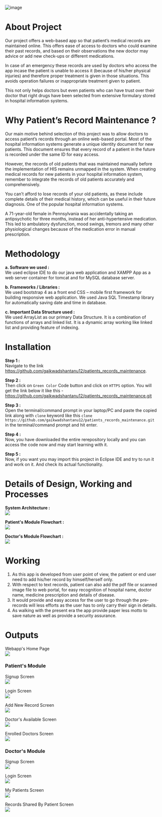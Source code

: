 ![image](https://user-images.githubusercontent.com/100210691/207080154-736d8820-3c15-4e8d-b5e3-affe0acbd992.png)


# About Project
Our project offers a web-based app so that patient’s medical records are maintained online. This offers ease of access to doctors who could examine their past records, and based on their observations the new doctor may advice or add new check-ups or different medications.

In case of an emergency these records are used by doctors who access the app incase the patient is unable to access it (because of his/her physical injuries) and therefore proper treatment is given in those situations. This avoids operation failures or inappropriate treatment given to patient.

This not only helps doctors but even patients who can have trust over their doctor that right drugs have been selected from extensive formulary stored in hospital information systems.


# Why Patient’s Record Maintenance ?
Our main motive behind selection of this project was to allow doctors to access patient’s records through an online web-based portal. Most of the hospital information systems generate a unique identity document for new patients. This document ensures that every record of a patient in the future is recorded under the same ID for easy access.

However, the records of old patients that was maintained manually before the implementation of HIS remains unmapped in the system. When creating medical records for new patients in your hospital information system, remember to integrate the records of old patients accurately and comprehensively.

You can’t afford to lose records of your old patients, as these include complete details of their medical history, which can be useful in their future diagnosis. One of the popular hospital information systems.

A 71-year-old female in Pennsylvania was accidentally taking an antipsychotic for three months, instead of her anti-hypertensive medication. This led to ambulatory dysfunction, mood swings, tremors and many other physiological changes because of the medication error in manual prescription.

# Methodology
**a. Software we used :**  
We used eclipse IDE to do our java web application and XAMPP App as a web server container for tomcat and for MySQL database server.

**b. Frameworks / Libraries :**  
We used bootstrap 4 as a front end CSS – mobile first framework for building responsive web application. We used Java SQL Timestamp library for automatically saving date and time in database.

**c. Important Data Structure used :**   
We used ArrayList as our primary Data Structure. It is a combination of functions of arrays and linked list. It is a dynamic array working like linked list and providing feature of indexing.


# Installation
**Step 1 :**  
Navigate to the link https://github.com/gaikwadshantanu12/patients_records_maintenance.

**Step 2 :**  
Then click on ``Green Color`` Code button and click on ``HTTPS`` option. You will get the link below it like this - https://github.com/gaikwadshantanu12/patients_records_maintenance.git

**Step 3 :**   
Open the terminal/command prompt in your laptop/PC and paste the copied link along with ``clone`` keyword like this ``clone https://github.com/gaikwadshantanu12/patients_records_maintenance.git`` in the terminal/command prompt and hit enter. 

**Step 4 :**  
Now, you have downloaded the entire rerepository locally and you can access the code now and may start learning with it.   

**Step 5 :**   
Now, if you want you may import this project in Eclipse IDE and try to run it and work on it. And check its actual functionality.


# Details of Design, Working and Processes
**System Architecture :**        
![](https://github.com/gaikwadshantanu12/patients_records_maintenance/blob/master/src/main/webapp/Images/github_images/system_architecture.png)

**Patient's Module Flowchart :**      
![](https://github.com/gaikwadshantanu12/patients_records_maintenance/blob/master/src/main/webapp/Images/github_images/patient_module_flowchart.jpg)

**Doctor's Module Flowchart :**     
![](https://github.com/gaikwadshantanu12/patients_records_maintenance/blob/master/src/main/webapp/Images/github_images/doctor_module_flowchart.jpg)


# Working
1. As this app is developed from user point of view, the patient or end user need to add his/her record by himself/herself only.
2. With respect to text records, patient can also add the pdf file or scanned image file to web portal, for easy recognition of hospital name, doctor name, medicine prescription and details of disease.
3. It would provide and easy access for the user to go through the pre-records will less efforts as the user has to only carry their sign in details.
4. As walking with the present era the app provide paper less motto to save nature as well as provide a security assurance.


# Outputs
Webapp's Home Page     
![](https://github.com/gaikwadshantanu12/patients_records_maintenance/blob/master/src/main/webapp/Images/github_images/Output/home_page.png)

### Patient's Module
Signup Screen   
![](https://github.com/gaikwadshantanu12/patients_records_maintenance/blob/master/src/main/webapp/Images/github_images/Output/Patients/patient_signup.png)

Login Screen   
![](https://github.com/gaikwadshantanu12/patients_records_maintenance/blob/master/src/main/webapp/Images/github_images/Output/Patients/patient_login.png)

Add New Record Screen   
![](https://github.com/gaikwadshantanu12/patients_records_maintenance/blob/master/src/main/webapp/Images/github_images/Output/Patients/patient_add_record.png)

Doctor's Available Screen  
![](https://github.com/gaikwadshantanu12/patients_records_maintenance/blob/master/src/main/webapp/Images/github_images/Output/Patients/patient_doctor_available.png)

Enrolled Doctors Screen   
![](https://github.com/gaikwadshantanu12/patients_records_maintenance/blob/master/src/main/webapp/Images/github_images/Output/Patients/patient_enroll_doctor.png)


### Doctor's Module
Signup Screen   
![](https://github.com/gaikwadshantanu12/patients_records_maintenance/blob/master/src/main/webapp/Images/github_images/Output/Doctors/doctor_signup.png)

Login Screen    
![](https://github.com/gaikwadshantanu12/patients_records_maintenance/blob/master/src/main/webapp/Images/github_images/Output/Doctors/doctor_login.png)

My Patients Screen   
![](https://github.com/gaikwadshantanu12/patients_records_maintenance/blob/master/src/main/webapp/Images/github_images/Output/Doctors/doctor_my_patient.png)

Records Shared By Patient Screen   
![](https://github.com/gaikwadshantanu12/patients_records_maintenance/blob/master/src/main/webapp/Images/github_images/Output/Doctors/record_shared_by_patient.png)
